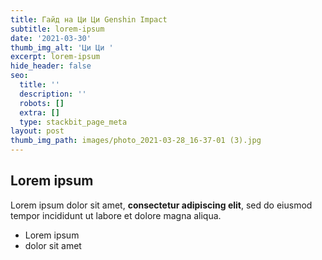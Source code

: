 ```yaml
---
title: Гайд на Ци Ци Genshin Impact
subtitle: lorem-ipsum
date: '2021-03-30'
thumb_img_alt: 'Ци Ци '
excerpt: lorem-ipsum
hide_header: false
seo:
  title: ''
  description: ''
  robots: []
  extra: []
  type: stackbit_page_meta
layout: post
thumb_img_path: images/photo_2021-03-28_16-37-01 (3).jpg
---
```

## Lorem ipsum

Lorem ipsum dolor sit amet, **consectetur adipiscing elit**, sed do eiusmod tempor incididunt ut labore et dolore magna aliqua.

- Lorem ipsum
- dolor sit amet